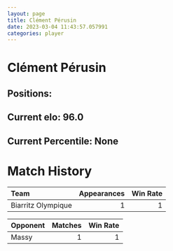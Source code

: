 ```yaml
---  
layout: page  
title: Clément Pérusin  
date: 2023-03-04 11:43:57.057991  
categories: player  
---
```

# Clément Pérusin

## Positions: 

## Current elo: 96.0

## Current Percentile: None

# Match History


| Team               |   Appearances |   Win Rate |
|:-------------------|--------------:|-----------:|
| Biarritz Olympique |             1 |          1 |

| Opponent   |   Matches |   Win Rate |
|:-----------|----------:|-----------:|
| Massy      |         1 |          1 |